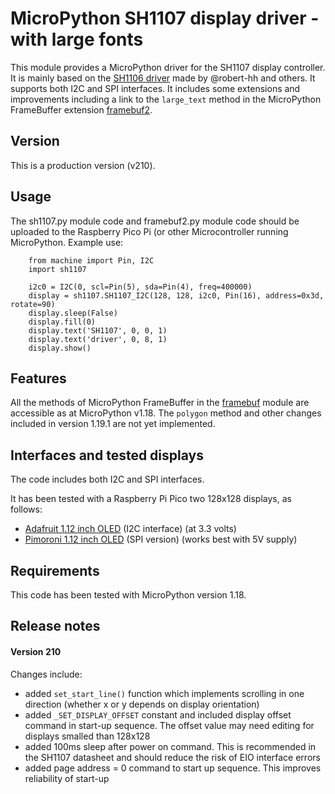 # MicroPython SH1107 display driver - with large fonts

This module provides a MicroPython driver for the SH1107 display controller. It is mainly based on the [SH1106 driver](https://github.com/robert-hh/SH1106) made by @robert-hh and others. It supports both I2C and SPI interfaces. It includes some extensions and improvements including a link to the `large_text` method in the MicroPython FrameBuffer extension [framebuf2](https://github.com/peter-l5/framebuf2). 

## Version

This is a production version (v210).

## Usage

The sh1107.py module code and framebuf2.py module code should be uploaded to the Raspberry Pico Pi (or other Microcontroller running MicroPython. Example use:
```
    from machine import Pin, I2C
    import sh1107

    i2c0 = I2C(0, scl=Pin(5), sda=Pin(4), freq=400000)
    display = sh1107.SH1107_I2C(128, 128, i2c0, Pin(16), address=0x3d, rotate=90)
    display.sleep(False)
    display.fill(0)
    display.text('SH1107', 0, 0, 1)
    display.text('driver', 0, 8, 1)
    display.show()
```

## Features

All the methods of MicroPython FrameBuffer in the [framebuf](https://docs.micropython.org/en/v1.18/library/framebuf.html "MicroPython v1.18 documentation") module are accessible as at MicroPython v1.18. The `polygon` method and other changes included in version 1.19.1 are not yet implemented. 

## Interfaces and tested displays 

The code includes both I2C and SPI interfaces. 

It has been tested with a Raspberry Pi Pico two 128x128 displays, as follows:
- [Adafruit 1.12 inch OLED](https://www.adafruit.com/product/5297 "Adafruit 1.12 inch OLED") (I2C interface) (at 3.3 volts)
- [Pimoroni 1.12 inch OLED](https://shop.pimoroni.com/products/1-12-oled-breakout?variant=12628508704851 "Pimoroni 1.12 inch OLED") (SPI version) (works best with 5V supply)

## Requirements

This code has been tested with MicroPython version 1.18.

## Release notes

#### Version 210

Changes include:
- added `set_start_line()` function which implements scrolling in one direction (whether x or y depends on display orientation)
- added `_SET_DISPLAY_OFFSET` constant and included display offset command in start-up sequence. The offset value may need editing for displays smalled than 128x128
- added 100ms sleep after power on command. This is recommended in the SH1107 datasheet and should reduce the risk of EIO interface errors
- added page address = 0 command to start up sequence. This improves reliability of start-up

